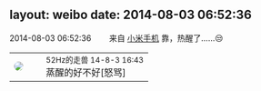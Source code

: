 layout: weibo
date: 2014-08-03 06:52:36
---
<meta name="referrer" content="no-referrer" />

2014-08-03 06:52:36  &nbsp;&nbsp;&nbsp;&nbsp;&nbsp;&nbsp; 来自 <a href="http://app.weibo.com/t/feed/22zMnn" rel="nofollow">小米手机</a>
靠，热醒了……😒 ​​​

<table style="width: 100%;">
  <tr>
    <td style="width: 40px;"><img style="border-radius:50%" src="https://tva4.sinaimg.cn/crop.0.0.180.180.50/8beaf773jw1e8qgp5bmzyj2050050aa8.jpg?KID=imgbed,tva&Expires=1624465760&ssig=kqiwk11USV"></td>
    <td colspan="2"><small>52Hz的走兽 14-8-3 16:43</small><br/>蒸醒的好不好[怒骂]</td>
  </tr>
</table>

